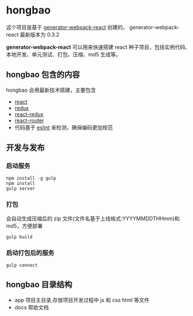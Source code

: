 # hongbao

这个项目是基于 [generator-webpack-react](https://www.npmjs.com/package/generator-webpack-react) 创建的，
generator-webpack-react 最新版本为 0.3.2

**generator-webpack-react** 可以用来快速搭建 react 种子项目，包括实例代码、本地开发、单元测试、打包、压缩、md5 生成等。

## hongbao 包含的内容
hongbao 会用最新技术搭建，主要包含

* [react](http://facebook.github.io/react/)
* [redux](http://redux.js.org/)
* [react-redux](https://github.com/reactjs/react-redux)
* [react-router](https://github.com/reactjs/react-router)
* 代码基于 [eslint](http://eslint.org/) 来检测，确保编码更加规范

## 开发与发布
### 启动服务

```
npm install -g gulp
npm install
gulp server
```

### 打包
会自动生成压缩后的 zip 文件(文件名基于上线格式:YYYYMMDDTHHmm)和 md5，方便部署

```
gulp build
```

### 启动打包后的服务

```
gulp connect
```

## hongbao 目录结构

* app 项目主目录,存放项目开发过程中 js 和 css html 等文件
* docs 帮助文档
